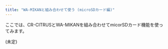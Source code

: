 ```yaml
---
title: "WA-MIKANと組み合わせて使う (microSDカード編)"
---
```


ここでは、CR-CITRUSとWA-MIKANを組み合わせてmicorSDカード機能を使ってみます。

(未定)
